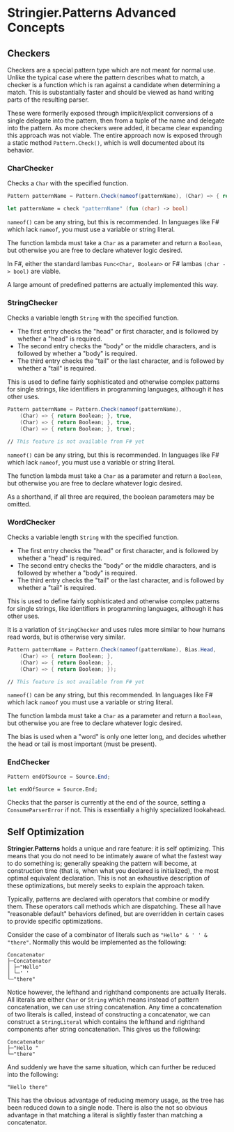 ﻿# Stringier.Patterns Advanced Concepts

## Checkers

Checkers are a special pattern type which are not meant for normal use. Unlike the typical case where the pattern describes what to match, a checker is a function which is ran against a candidate when determining a match. This is substantially faster and should be viewed as hand writing parts of the resulting parser.

These were formerlly exposed through implicit/explicit conversions of a single delegate into the pattern, then from a tuple of the name and delegate into the pattern. As more checkers were added, it became clear expanding this approach was not viable. The entire approach now is exposed through a static method `Pattern.Check()`, which is well documented about its behavior.

### CharChecker

Checks a `Char` with the specified function.

~~~~csharp
Pattern patternName = Pattern.Check(nameof(patternName), (Char) => { return Boolean; });
~~~~
~~~~fsharp
let patternName = check "patternName" (fun (char) -> bool)
~~~~

`nameof()` can be any string, but this is recommended. In languages like F# which lack `nameof`, you must use a variable or string literal.

The function lambda must take a `Char` as a parameter and return a `Boolean`, but otherwise you are free to declare whatever logic desired.

In F#, either the standard lambas `Func<Char, Boolean>` or F# lambas `(char -> bool)` are viable.

A large amount of predefined patterns are actually implemented this way.

### StringChecker

Checks a variable length `String` with the specified function.
* The first entry checks the "head" or first character, and is followed by whether a "head" is required.
* The second entry checks the "body" or the middle characters, and is followed by whether a "body" is required.
* The third entry checks the "tail" or the last character, and is followed by whether a "tail" is required.

This is used to define fairly sophisticated and otherwise complex patterns for single strings, like identifiers in programming languages, although it has other uses.

~~~~csharp
Pattern patternName = Pattern.Check(nameof(patternName),
	(Char) => { return Boolean; }, true,
	(Char) => { return Boolean; }, true,
	(Char) => { return Boolean; }, true);
~~~~
~~~~fsharp
// This feature is not available from F# yet
~~~~

`nameof()` can be any string, but this is recommended. In languages like F# which lack `nameof`, you must use a variable or string literal.

The function lambda must take a `Char` as a parameter and return a `Boolean`, but otherwise you are free to declare whatever logic desired.

As a shorthand, if all three are required, the boolean parameters may be omitted.

### WordChecker

Checks a variable length `String` with the specified function.
* The first entry checks the "head" or first character, and is followed by whether a "head" is required.
* The second entry checks the "body" or the middle characters, and is followed by whether a "body" is required.
* The third entry checks the "tail" or the last character, and is followed by whether a "tail" is required.

This is used to define fairly sophisticated and otherwise complex patterns for single strings, like identifiers in programming languages, although it has other uses.

It is a variation of `StringChecker` and uses rules more similar to how humans read words, but is otherwise very similar.

~~~~csharp
Pattern patternName = Pattern.Check(nameof(patternName), Bias.Head,
	(Char) => { return Boolean; },
	(Char) => { return Boolean; },
	(Char) => { return Boolean; });
~~~~
~~~~fsharp
// This feature is not available from F# yet
~~~~

`nameof()` can be any string, but this recommended. In languages like F# which lack `nameof` you must use a variable or string literal.

The function lambda must take a `Char` as a parameter and return a `Boolean`, but otherwise you are free to declare whatever logic desired.

The bias is used when a "word" is only one letter long, and decides whether the head or tail is most important (must be present).

### EndChecker

~~~~csharp
Pattern endOfSource = Source.End;
~~~~
~~~~fsharp
let endOfSource = Source.End;
~~~~

Checks that the parser is currently at the end of the source, setting a `ConsumeParserError` if not. This is essentially a highly specialized lookahead.


## Self Optimization

**Stringier.Patterns** holds a unique and rare feature: it is self optimizing. This means that you do not need to be intimately aware of what the fastest way to do something is; generally speaking the pattern will become, at construction time (that is, when what you declared is initialized), the most optimal equivalent declaration. This is not an exhaustive description of these optimizations, but merely seeks to explain the approach taken.

Typically, patterns are declared with operators that combine or modify them. These operators call methods which are dispatching. These all have "reasonable default" behaviors defined, but are overridden in certain cases to provide specific optimizations.

Consider the case of a combinator of literals such as `"Hello" & ' ' & "there"`. Normally this would be implemented as the following:

~~~~
Concatenator
├─Concatenator
│ ├─"Hello"
│ └─' '
└─"there"
~~~~

Notice however, the lefthand and righthand components are actually literals. All literals are either `Char` or `String` which means instead of pattern concatenation, we can use string concatenation. Any time a concatenation of two literals is called, instead of constructing a concatenator, we can construct a `StringLiteral` which contains the lefthand and righthand components after string concatenation. This gives us the following:

~~~~
Concatenator
├─"Hello "
└─"there"
~~~~

And suddenly we have the same situation, which can further be reduced into the following:

~~~~
"Hello there"
~~~~

This has the obvious advantage of reducing memory usage, as the tree has been reduced down to a single node. There is also the not so obvious advantage in that matching a literal is slightly faster than matching a concatenator.